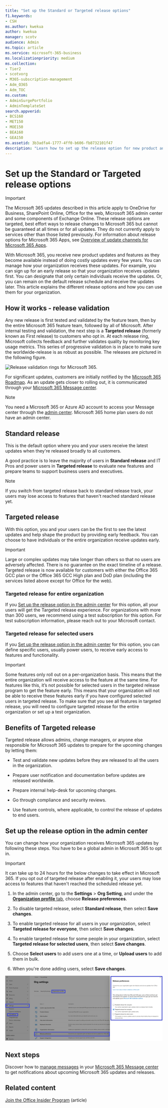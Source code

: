 ```yaml
---
title: "Set up the Standard or Targeted release options"
f1.keywords:
- CSH
ms.author: kwekua
author: kwekua
manager: scotv
audience: Admin
ms.topic: article
ms.service: microsoft-365-business
ms.localizationpriority: medium
ms.collection: 
- Tier2
- scotvorg
- M365-subscription-management 
- Adm_O365
- Adm_TOC
ms.custom: 
- AdminSurgePortfolio
- AdminTemplateSet
search.appverid:
- BCS160
- MET150
- MOE150
- BEA160
- GEA150
ms.assetid: 3b3adfa4-1777-4ff0-b606-fb8732101f47
description: "Learn how to set up the release option for new product and features updates in the Microsoft 365 admin center."
---
```


# Set up the Standard or Targeted release options

> [!IMPORTANT]
> The Microsoft 365 updates described in this article apply to OneDrive for Business, SharePoint Online, Office for the web, Microsoft 365 admin center and some components of Exchange Online. These release options are targeted, best effort ways to release changes to Microsoft 365 but cannot be guaranteed at all times or for all updates. They do not currently apply to services other than those listed previously. For information about release options for Microsoft 365 Apps, see [Overview of update channels for Microsoft 365 Apps](/deployoffice/overview-update-channels).

With Microsoft 365, you receive new product updates and features as they become available instead of doing costly updates every few years. You can manage how your organization receives these updates. For example, you can sign up for an early release so that your organization receives updates first. You can designate that only certain individuals receive the updates. Or, you can remain on the default release schedule and receive the updates later. This article explains the different release options and how you can use them for your organization.

## How it works - release validation

Any new release is first tested and validated by the feature team, then by the entire Microsoft 365 feature team, followed by all of Microsoft. After internal testing and validation, the next step is a **Targeted release** (formerly known as First release) to customers who opt in. At each release ring, Microsoft collects feedback and further validates quality by monitoring key usage metrics. This series of progressive validation is in place to make sure the worldwide-release is as robust as possible. The releases are pictured in the following figure.
  
![Release validation rings for Microsoft 365.](../../media/73611ed3-2d8c-4e7b-8074-9f03b239f9ed.png)
  
For significant updates, customers are initially notified by the [Microsoft 365 Roadmap](https://products.office.com/business/office-365-roadmap). As an update gets closer to rolling out, it is communicated through your [Microsoft 365 Message center](https://admin.microsoft.com/Adminportal/Home?source=applauncher#/MessageCenter).

> [!NOTE]
> You need a Microsoft 365 or Azure AD account to access your Message center through the [admin center](/office365/admin/admin-overview/admin-center-overview). Microsoft 365 home plan users do not have an admin center.

## Standard release

This is the default option where you and your users receive the latest updates when they're released broadly to all customers.
  
A good practice is to leave the majority of users in **Standard release** and IT Pros and power users in **Targeted release** to evaluate new features and prepare teams to support business users and executives.
  
> [!NOTE]
> If you switch from targeted release back to standard release track, your users may lose access to features that haven't reached standard release yet.
  
## Targeted release

With this option, you and your users can be the first to see the latest updates and help shape the product by providing early feedback. You can choose to have individuals or the entire organization receive updates early.
  
> [!IMPORTANT]
> Large or complex updates may take longer than others so that no users are adversely affected. There is no guarantee on the exact timeline of a release. Targeted release is now available for customers with either the Office 365 GCC plan or the Office 365 GCC High plan and DoD plan (including the services listed above except for Office for the web).
  
### Targeted release for entire organization

If you [Set up the release option in the admin center](#set-up-the-release-option-in-the-admin-center) for this option, all your users will get the Targeted release experience. For organizations with more than 300 users, we recommend using a test subscription for this option. For test subscription information, please reach out to your Microsoft contact.
  
### Targeted release for selected users

If you [Set up the release option in the admin center](#set-up-the-release-option-in-the-admin-center) for this option, you can define specific users, usually power users, to receive early access to features and functionality.

> [!IMPORTANT]
> Some features only roll out on a per-organization basis. This means that the entire organization will receive access to the feature at the same time. For features like this, it’s not possible for selected users in the targeted release program to get the feature early. This means that your organization will not be able to receive these features early if you have configured selected users in targeted release. To make sure that you see all features in targeted release, you will need to configure targeted release for the entire organization or set up a test organization.
  
## Benefits of Targeted release

Targeted release allows admins, change managers, or anyone else responsible for Microsoft 365 updates to prepare for the upcoming changes by letting them:
  
- Test and validate new updates before they are released to all the users in the organization.

- Prepare user notification and documentation before updates are released worldwide.

- Prepare internal help-desk for upcoming changes.

- Go through compliance and security reviews.

- Use feature controls, where applicable, to control the release of updates to end users.

## Set up the release option in the admin center

You can change how your organization receives Microsoft 365 updates by following these steps. You have to be a global admin in Microsoft 365 to opt in.
  
> [!IMPORTANT]
> It can take up to 24 hours for the below changes to take effect in Microsoft 365. If you opt out of targeted release after enabling it, your users may lose access to features that haven't reached the scheduled release yet.
  
1. In the admin center, go to the **Settings** > **Org Setting**, and under the <a href="https://go.microsoft.com/fwlink/p/?linkid=2067339" target="_blank">**Organization profile** tab</a>, choose **Release preferences**.

5. To disable targeted release, select **Standard release**, then select **Save changes**.
    
6. To enable targeted release for all users in your organization, select **Targeted release for everyone**, then select **Save changes**.
    
7. To enable targeted release for some people in your organization, select **Targeted release for selected users**, then select **Save changes**.

8. Choose **Select users** to add users one at a time, or **Upload users** to add them in bulk.

9. When you're done adding users, select **Save changes**.

![Image to set up release option in the Microsoft 365 admin center.](../../media/release_option_admincenter.png)
  
## Next steps

Discover how to [manage messages](/office365/admin/manage/message-center) in your [Microsoft 365 Message center](https://admin.microsoft.com/Adminportal/Home?source=applauncher#/MessageCenter) to get notifications about upcoming Microsoft 365 updates and releases.

## Related content

[Join the Office Insider Program](https://insider.office.com/join/windows) (article)
